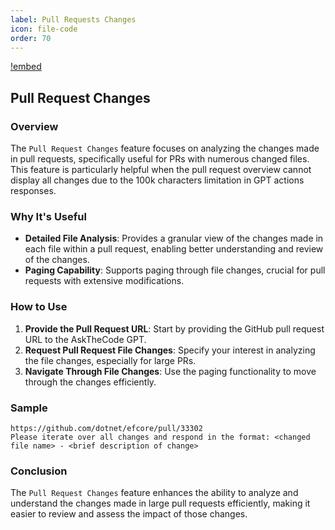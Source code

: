 ```yaml
---
label: Pull Requests Changes
icon: file-code
order: 70
---
```


[!embed](/resources/usage/pull-requests/changes.mp4)

## Pull Request Changes

### Overview

The `Pull Request Changes` feature focuses on analyzing the changes made in pull requests, specifically useful for PRs with numerous changed files. This feature is particularly helpful when the pull request overview cannot display all changes due to the 100k characters limitation in GPT actions responses.

### Why It's Useful

- **Detailed File Analysis**: Provides a granular view of the changes made in each file within a pull request, enabling better understanding and review of the changes.
- **Paging Capability**: Supports paging through file changes, crucial for pull requests with extensive modifications.

### How to Use

1. **Provide the Pull Request URL**: Start by providing the GitHub pull request URL to the AskTheCode GPT.
2. **Request Pull Request File Changes**: Specify your interest in analyzing the file changes, especially for large PRs.
3. **Navigate Through File Changes**: Use the paging functionality to move through the changes efficiently.

### Sample

```prompt
https://github.com/dotnet/efcore/pull/33302
Please iterate over all changes and respond in the format: <changed file name> - <brief description of change>
```

### Conclusion

The `Pull Request Changes` feature enhances the ability to analyze and understand the changes made in large pull requests efficiently, making it easier to review and assess the impact of those changes.
